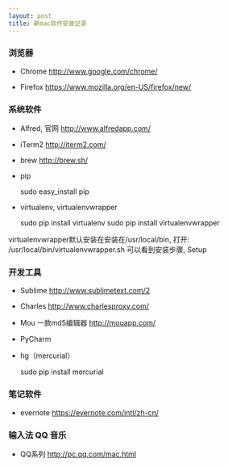 ```yaml
---
layout: post
title: 新mac软件安装记录
---
```


### 浏览器

* Chrome <http://www.google.com/chrome/>

* Firefox <https://www.mozilla.org/en-US/firefox/new/>

### 系统软件

* Alfred, 官网 <http://www.alfredapp.com/>

* iTerm2 <http://iterm2.com/>

* brew <http://brew.sh/>

* pip

    sudo easy_install pip

* virtualenv, virtualenvwrapper

    sudo pip install virtualenv
    sudo pip install virtualenvwrapper

virtualenvwrapper默认安装在安装在/usr/local/bin, 打开: /usr/local/bin/virtualenvwrapper.sh 可以看到安装步骤, Setup


### 开发工具

* Sublime <http://www.sublimetext.com/2>

* Charles <http://www.charlesproxy.com/>

* Mou 一款md5编辑器 <http://mouapp.com/>

* PyCharm 

* hg（mercurial）

    sudo pip install mercurial

### 笔记软件

* evernote <https://evernote.com/intl/zh-cn/>

### 输入法 QQ 音乐

* QQ系列 <http://pc.qq.com/mac.html>

